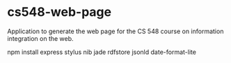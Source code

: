cs548-web-page
==============

Application to generate the web page for the CS 548 course on information integration on the web.

npm install express stylus nib jade rdfstore jsonld date-format-lite


